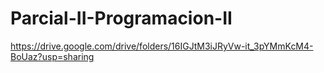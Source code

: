 # Parcial-II-Programacion-II
https://drive.google.com/drive/folders/16IGJtM3iJRyVw-it_3pYMmKcM4-BoUaz?usp=sharing
